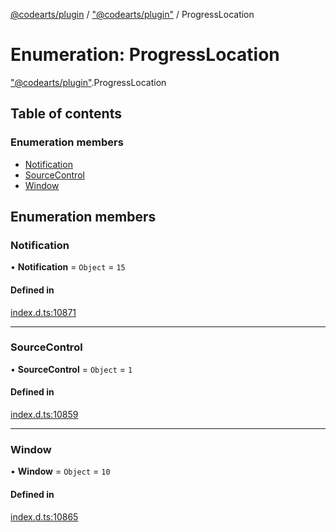 [@codearts/plugin](../README.md) / ["@codearts/plugin"](../modules/_codearts_plugin_.md) / ProgressLocation

# Enumeration: ProgressLocation

["@codearts/plugin"](../modules/_codearts_plugin_.md).ProgressLocation

## Table of contents

### Enumeration members

- [Notification](codearts_plugin_.ProgressLocation.md#notification)
- [SourceControl](codearts_plugin_.ProgressLocation.md#sourcecontrol)
- [Window](codearts_plugin_.ProgressLocation.md#window)

## Enumeration members

### Notification

• **Notification** = `Object` = `15`

#### Defined in

[index.d.ts:10871](https://github.com/huaweicloud/cloudide-plugin-api/blob/a4193a8/index.d.ts#L10871)

___

### SourceControl

• **SourceControl** = `Object` = `1`

#### Defined in

[index.d.ts:10859](https://github.com/huaweicloud/cloudide-plugin-api/blob/a4193a8/index.d.ts#L10859)

___

### Window

• **Window** = `Object` = `10`

#### Defined in

[index.d.ts:10865](https://github.com/huaweicloud/cloudide-plugin-api/blob/a4193a8/index.d.ts#L10865)
